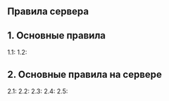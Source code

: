 ## Правила сервера

## 1. Основные правила 
1.1: 
1.2:

## 2. Основные правила на сервере
2.1:
2.2:
2.3:
2.4:
2.5:
